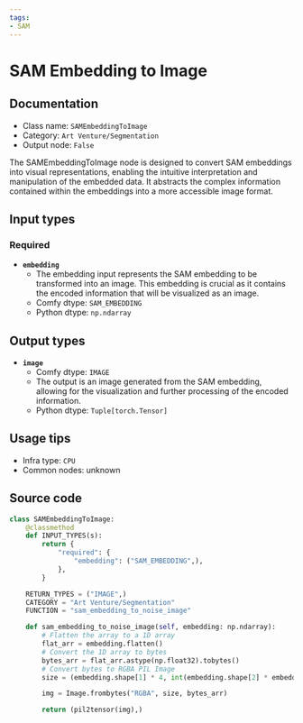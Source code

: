 ```yaml
---
tags:
- SAM
---
```


# SAM Embedding to Image
## Documentation
- Class name: `SAMEmbeddingToImage`
- Category: `Art Venture/Segmentation`
- Output node: `False`

The SAMEmbeddingToImage node is designed to convert SAM embeddings into visual representations, enabling the intuitive interpretation and manipulation of the embedded data. It abstracts the complex information contained within the embeddings into a more accessible image format.
## Input types
### Required
- **`embedding`**
    - The embedding input represents the SAM embedding to be transformed into an image. This embedding is crucial as it contains the encoded information that will be visualized as an image.
    - Comfy dtype: `SAM_EMBEDDING`
    - Python dtype: `np.ndarray`
## Output types
- **`image`**
    - Comfy dtype: `IMAGE`
    - The output is an image generated from the SAM embedding, allowing for the visualization and further processing of the encoded information.
    - Python dtype: `Tuple[torch.Tensor]`
## Usage tips
- Infra type: `CPU`
- Common nodes: unknown


## Source code
```python
class SAMEmbeddingToImage:
    @classmethod
    def INPUT_TYPES(s):
        return {
            "required": {
                "embedding": ("SAM_EMBEDDING",),
            },
        }

    RETURN_TYPES = ("IMAGE",)
    CATEGORY = "Art Venture/Segmentation"
    FUNCTION = "sam_embedding_to_noise_image"

    def sam_embedding_to_noise_image(self, embedding: np.ndarray):
        # Flatten the array to a 1D array
        flat_arr = embedding.flatten()
        # Convert the 1D array to bytes
        bytes_arr = flat_arr.astype(np.float32).tobytes()
        # Convert bytes to RGBA PIL Image
        size = (embedding.shape[1] * 4, int(embedding.shape[2] * embedding.shape[3] / 4))

        img = Image.frombytes("RGBA", size, bytes_arr)

        return (pil2tensor(img),)

```
